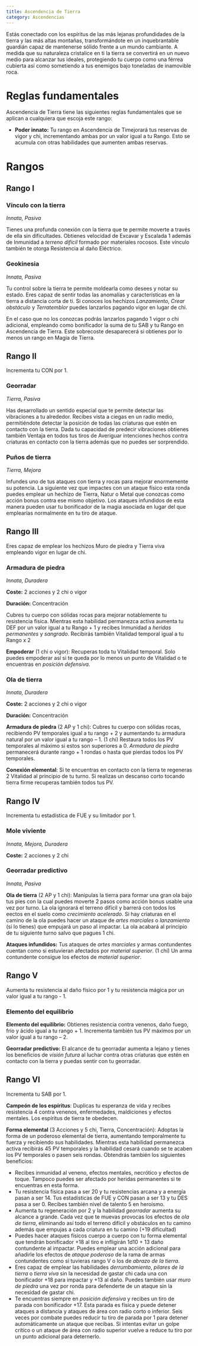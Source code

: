```yaml
---
title: Ascendencia de Tierra
category: Ascendencias
---
```


Estás conectado con los espíritus de las más lejanas profundidades de la tierra y las más altas montañas, transformándote en un inquebrantable guardián capaz de mantenerse sólido frente a un mundo cambiante. A medida que su naturaleza cristalice en ti la tierra se convertirá en un nuevo medio para alcanzar tus ideales, protegiendo tu cuerpo como una férrea cubierta así como sometiendo a tus enemigos bajo toneladas de inamovible roca.

# Reglas fundamentales

Ascendencia de Tierra tiene las siguientes reglas fundamentales que se aplican a cualquiera que escoja este rango:

- **Poder innato:** Tu rango en Ascendencia de Timejorará tus reservas de vigor y chi, incrementando ambas por un valor igual a tu Rango. Esto se acumula con otras habilidades que aumenten ambas reservas.

# Rangos

## Rango I

### Vínculo con la tierra

*Innata, Pasiva*

Tienes una profunda conexión con la tierra que te permite moverte a través de ella sin dificultades. Obtienes velocidad de Excavar y Escalada 1 además de Inmunidad a *terreno difícil* formado por materiales rocosos. Este vínculo también te otorga Resistencia al daño Eléctrico.

### Geokinesia

*Innata, Pasiva*

Tu control sobre la tierra te permite moldearla como desees y notar su estado. Eres capaz de sentir todas las anomalías y características en la tierra a distancia corta de ti. Si conoces los hechizos *Lanzamiento*, *Crear obstáculo* y *Terratemblor* puedes lanzarlos pagando vigor en lugar de chi. 

En el caso que no los conozcas podrás lanzarlos pagando 1 vigor o chi adicional, empleando como bonificador la suma de tu SAB y tu Rango en Ascendencia de Tierra. Este sobrecoste desaparecerá si obtienes por lo menos un rango en Magia de Tierra.

## Rango II

Incrementa tu CON por 1.

### Georradar

*Tierra, Pasiva*

Has desarrollado un sentido especial que te permite detectar las vibraciones a tu alrededor. Recibes vista a ciegas en un radio medio, permitiéndote detectar la posición de todas las criaturas que estén en contacto con la tierra. Dada tu capacidad de predecir vibraciones obtienes también Ventaja en todos tus tiros de Averiguar intenciones hechos contra criaturas en contacto con la tierra además que no puedes ser sorprendido.

### Puños de tierra

*Tierra, Mejora*

Infundes uno de tus ataques con tierra y rocas para mejorar enormemente su potencia. La siguiente vez que impactes con un ataque físico esta ronda puedes emplear un hechizo de Tierra, Natur o Metal que conozcas como acción bonus contra ese mismo objetivo. Los ataques infundidos de esta manera pueden usar tu bonificador de la magia asociada en lugar del que emplearías normalmente en tu tiro de ataque.

## Rango III 

Eres capaz de emplear los hechizos Muro de piedra y Tierra viva empleando vigor en lugar de chi.

### Armadura de piedra

*Innata, Duradera*

**Coste:** 2 acciones y 2 chi o vigor

**Duración:** Concentración

Cubres tu cuerpo con sólidas rocas para mejorar notablemente tu resistencia física. Mientras esta habilidad permanezca activa aumenta tu DEF por un valor igual a tu Rango + 1 y recibes Inmunidad a *heridas permanentes* y *sangrado*. Recibirás también Vitalidad temporal igual a tu Rango x 2

**Empoderar** (1 chi o vigor): Recuperas toda tu Vitalidad temporal. Solo puedes empoderar así si te queda por lo menos un punto de Vitalidad o te encuentras en *posición defensiva*. 

### Ola de tierra

*Innata, Duradera*

**Coste:** 2 acciones y 2 chi o vigor

**Duración:** Concentración



**Armadura de piedra** (2 AP y 1 chi): Cubres tu cuerpo con sólidas rocas, recibiendo PV temporales igual a tu rango + 2 y aumentando tu armadura natural por un valor igual a tu rango – 1. (1 chi) Restaura todos los PV temporales al máximo si estos son superiores a 0. *Armadura de piedra* permanecerá durante rango + 1 rondas o hasta que pierdas todos los PV temporales.

**Conexión elemental**: Si te encuentras en contacto con la tierra te regeneras 2 Vitalidad al principio de tu turno. Si realizas un descanso corto tocando tierra firme recuperas también todos tus PV.

## Rango IV 

Incrementa tu estadística de FUE y su limitador por 1.

### Mole viviente

*Innata, Mejora, Duradera*

**Coste:** 2 acciones y 2 chi

### Georradar predictivo

*Innata, Pasiva*



**Ola de tierra** (2 AP y 1 chi): Manipulas la tierra para formar una gran ola bajo tus pies con la cual puedes moverte 2 pasos como acción bonus usable una vez por turno. La ola ignorará el terreno difícil y barrerá con todos los eectos en el suelo como *crecimiento acelerado*. Si hay criaturas en el camino de la ola puedes hacer un ataque de *artes marciales* o *lanzamiento* (si lo tienes) que empujará un paso al impactar. La ola acabará al principio de tu siguiente turno salvo que pagues 1 chi.

**Ataques infundidos:** Tus ataques de *artes marciales* y armas contundentes cuentan como si estuvieran afectados por *material superior*. (1 chi) Un arma contundente consigue los efectos de *material superior*.

## Rango V

Aumenta tu resistencia al daño físico por 1 y tu resistencia mágica por un valor igual a tu rango - 1.

### Elemento del equilibrio

**Elemento del equilibrio:** Obtienes resistencia contra venenos, daño fuego, frío y ácido igual a tu rango + 1. Incrementa también tus PV máximos por un valor igual a tu rango – 2.

**Georradar predictivo:** El alcance de tu georradar aumenta a lejano y tienes los beneficios de *visión futura* al luchar contra otras criaturas que estén en contacto con la tierra y puedas sentir con tu georradar.

## Rango VI

Incrementa tu SAB por 1.

**Campeón de los espíritus**: Duplicas tu esperanza de vida y recibes resistencia 4 contra venenos, enfermedades, maldiciones y efectos mentales. Los espíritus de tierra te obedecen.

**Forma elemental** (3 Acciones y 5 chi, Tierra, Concentración): Adoptas la forma de un poderoso elemental de tierra, aumentando temporalmente tu fuerza y recibiendo sus habilidades. Mientras esta habilidad permanezca activa recibirás 45 PV temporales y la habilidad cesará cuando se te acaben los PV temporales o pasen seis rondas. Obtendrás también los siguientes beneficios:

- Recibes inmunidad al veneno, efectos mentales, necrótico y efectos de toque. Tampoco puedes ser afectado por heridas permanentes si te encuentras en esta forma.
- Tu resistencia física pasa a ser 20 y tu resistencias arcana y a energía pasan a ser 14. Tus estadísticas de FUE y CON pasan a ser 13 y tu DES pasa a ser 0. Recibes también nivel de talento 5 en heroísmo.
- Aumenta tu regeneración por 2 y la habilidad *georradar* aumenta su alcance a grande. Cada vez que te muevas provocas los efectos de *ola de tierra*, eliminando así todo el terreno difícil y obstáculos en tu camino además que empujas a cada criatura en tu camino (+19 dificultad)
- Puedes hacer ataques físicos cuerpo a cuerpo con tu forma elemental que tendrán bonificador +18 al tiro e infligirán 1d10 + 13 daño contundente al impactar. Puedes emplear una acción adicional para añadirle los efectos de *ataque poderoso* de la rama de armas contundentes como si tuvieras rango V o los de *abrazo de la tierra*. 
- Eres capaz de emplear las habilidades *derrumbamiento*, *pilares de la tierra* o *tierra viva* sin la necesidad de gastar chi cada una con bonificador +18 para impactar y +13 al daño. Puedes también usar *muro de piedra* una vez por ronda para defenderte de un ataque sin la necesidad de gastar chi.
- Te encuentras siempre en *posición defensiva* y recibes un tiro de parada con bonificador +17. Esta parada es física y puede detener ataques a distancia y ataques de área con radio corto o inferior. Seis veces por combate puedes reducir tu tiro de parada por 1 para detener automáticamente un ataque que recibas. Si intentas evitar un golpe crítico o un ataque de área con radio superior vuelve a reduce tu tiro por un punto adicional para deternerlo.